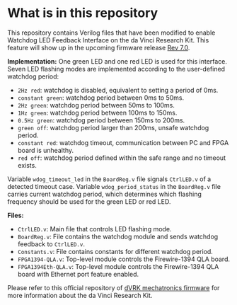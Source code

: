 What is in this repository
===
This repository contains Verilog files that have been modified to enable Watchdog LED Feedback Interface on the da Vinci Research Kit. This feature will show up in the upcoming firmware release [Rev 7.0](https://github.com/jhu-cisst/mechatronics-firmware/wiki/FPGA-Firmware-Release-Notes). 

**Implementation:**
One green LED and one red LED is used for this interface. Seven LED flashing modes are implemented according to the user-defined watchdog period: 

-   ``2Hz red``: watchdog is disabled, equivalent to setting a period of 0ms.
-   ``constant green``: watchdog period between 0ms to 50ms.
-   ``2Hz green``: watchdog period between 50ms to 100ms.
-   ``1Hz green``: watchdog period between 100ms to 150ms.
-   ``0.5Hz green``: watchdog period between 150ms to 200ms.
-   ``green off``: watchdog period larger than 200ms, unsafe watchdog period.
-   ``constant red``: watchdog timeout, communication between PC and FPGA board is unhealthy.
-   ``red off``: watchdog period defined within the safe range and no timeout exists.

Variable ``wdog_timeout_led`` in the ``BoardReg.v`` file signals ``CtrlLED.v`` of a detected timeout case. Variable ``wdog_period_status`` in the ``BoardReg.v`` file carries current watchdog period, which determines which flashing frequency should be used for the green LED or red LED.

**Files:**
- ``CtrlLED.v``: Main file that controls LED flashing mode. 
- ``BoardReg.v``: File contains the watchdog module and sends watchdog feedback to ``CtrlLED.v``.
- ``Constants.v``: File contains constants for different watchdog period.
- ``FPGA1394-QLA.v``: Top-level module controls the Firewire-1394 QLA board. 
- ``FPGA1394Eth-QLA.v``: Top-level module controls the Firewire-1394 QLA board with Ethernet port feature enabled.  

Please refer to this official repository of [dVRK mechatronics firmware](https://github.com/jhu-cisst/mechatronics-firmware) for more information about the da Vinci Research Kit.
